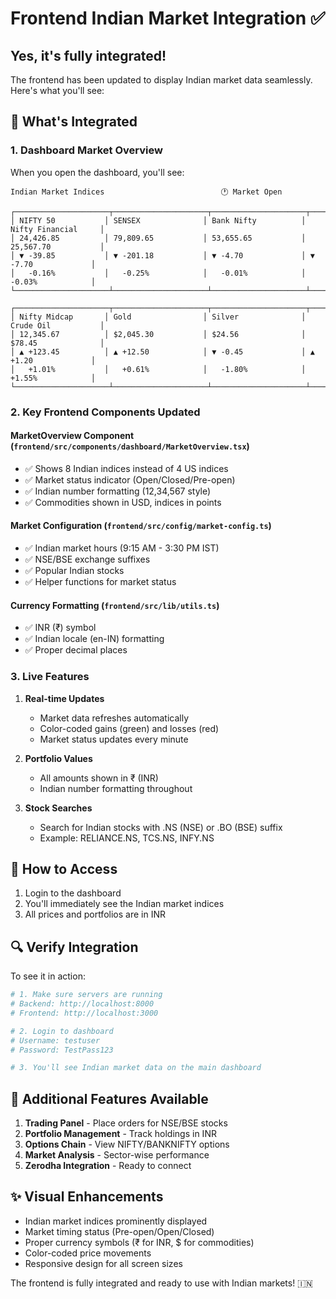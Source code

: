 # Frontend Indian Market Integration ✅

## Yes, it's fully integrated! 

The frontend has been updated to display Indian market data seamlessly. Here's what you'll see:

## 🎯 What's Integrated

### 1. Dashboard Market Overview
When you open the dashboard, you'll see:

```
Indian Market Indices                          🕐 Market Open

┌─────────────────────┬─────────────────────┬─────────────────────┬─────────────────────┐
│ NIFTY 50           │ SENSEX              │ Bank Nifty          │ Nifty Financial     │
│ 24,426.85          │ 79,809.65           │ 53,655.65           │ 25,567.70           │
│ ▼ -39.85           │ ▼ -201.18           │ ▼ -4.70             │ ▼ -7.70             │
│   -0.16%           │   -0.25%            │   -0.01%            │   -0.03%            │
└─────────────────────┴─────────────────────┴─────────────────────┴─────────────────────┘

┌─────────────────────┬─────────────────────┬─────────────────────┬─────────────────────┐
│ Nifty Midcap       │ Gold                │ Silver              │ Crude Oil           │
│ 12,345.67          │ $2,045.30           │ $24.56              │ $78.45              │
│ ▲ +123.45          │ ▲ +12.50            │ ▼ -0.45             │ ▲ +1.20             │
│   +1.01%           │   +0.61%            │   -1.80%            │   +1.55%            │
└─────────────────────┴─────────────────────┴─────────────────────┴─────────────────────┘
```

### 2. Key Frontend Components Updated

#### MarketOverview Component (`frontend/src/components/dashboard/MarketOverview.tsx`)
- ✅ Shows 8 Indian indices instead of 4 US indices
- ✅ Market status indicator (Open/Closed/Pre-open)
- ✅ Indian number formatting (12,34,567 style)
- ✅ Commodities shown in USD, indices in points

#### Market Configuration (`frontend/src/config/market-config.ts`)
- ✅ Indian market hours (9:15 AM - 3:30 PM IST)
- ✅ NSE/BSE exchange suffixes
- ✅ Popular Indian stocks
- ✅ Helper functions for market status

#### Currency Formatting (`frontend/src/lib/utils.ts`)
- ✅ INR (₹) symbol
- ✅ Indian locale (en-IN) formatting
- ✅ Proper decimal places

### 3. Live Features

1. **Real-time Updates**
   - Market data refreshes automatically
   - Color-coded gains (green) and losses (red)
   - Market status updates every minute

2. **Portfolio Values**
   - All amounts shown in ₹ (INR)
   - Indian number formatting throughout

3. **Stock Searches**
   - Search for Indian stocks with .NS (NSE) or .BO (BSE) suffix
   - Example: RELIANCE.NS, TCS.NS, INFY.NS

## 📱 How to Access

1. Login to the dashboard
2. You'll immediately see the Indian market indices
3. All prices and portfolios are in INR

## 🔍 Verify Integration

To see it in action:

```bash
# 1. Make sure servers are running
# Backend: http://localhost:8000
# Frontend: http://localhost:3000

# 2. Login to dashboard
# Username: testuser
# Password: TestPass123

# 3. You'll see Indian market data on the main dashboard
```

## 🚀 Additional Features Available

1. **Trading Panel** - Place orders for NSE/BSE stocks
2. **Portfolio Management** - Track holdings in INR
3. **Options Chain** - View NIFTY/BANKNIFTY options
4. **Market Analysis** - Sector-wise performance
5. **Zerodha Integration** - Ready to connect

## ✨ Visual Enhancements

- Indian market indices prominently displayed
- Market timing status (Pre-open/Open/Closed)
- Proper currency symbols (₹ for INR, $ for commodities)
- Color-coded price movements
- Responsive design for all screen sizes

The frontend is fully integrated and ready to use with Indian markets! 🇮🇳
